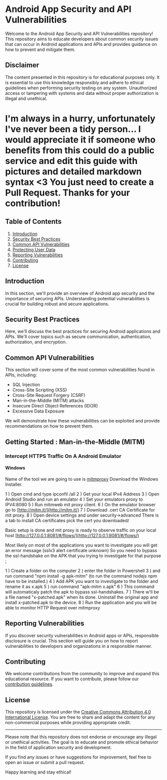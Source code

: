 # Android App Security and API Vulnerabilities

Welcome to the Android App Security and API Vulnerabilities repository! This repository aims to educate developers about common security issues that can occur in Android applications and APIs and provides guidance on how to prevent and mitigate them.

## Disclaimer

The content presented in this repository is for educational purposes only. It is essential to use this knowledge responsibly and adhere to ethical guidelines when performing security testing on any system. Unauthorized access or tampering with systems and data without proper authorization is illegal and unethical.

# I'm always in a hurry, unfortunately I've never been a tidy person... I would appreciate it if someone who benefits from this could do a public service and edit this guide with pictures and detailed markdown syntax <3 You just need to create a Pull Request. Thanks for your contribution!

## Table of Contents

1. [Introduction](#introduction)
2. [Security Best Practices](#security-best-practices)
3. [Common API Vulnerabilities](#common-api-vulnerabilities)
4. [Protecting User Data](#protecting-user-data)
5. [Reporting Vulnerabilities](#reporting-vulnerabilities)
6. [Contributing](#contributing)
7. [License](#license)

## Introduction

In this section, we'll provide an overview of Android app security and the importance of securing APIs. Understanding potential vulnerabilities is crucial for building robust and secure applications.

## Security Best Practices

Here, we'll discuss the best practices for securing Android applications and APIs. We'll cover topics such as secure communication, authentication, authorization, and encryption.

## Common API Vulnerabilities

This section will cover some of the most common vulnerabilities found in APIs, including:

- SQL Injection
- Cross-Site Scripting (XSS)
- Cross-Site Request Forgery (CSRF)
- Man-in-the-Middle (MITM) attacks
- Insecure Direct Object References (IDOR)
- Excessive Data Exposure

We will demonstrate how these vulnerabilities can be exploited and provide recommendations on how to prevent them.

## Getting Started : Man-in-the-Middle (MITM)

### Intercept HTTPS Traffic On A Android Emulator

#### Windows

Name of the tool we are going to use is [mitmproxy](https://mitmproxy.org/) Download the Windows Installer.

1 ) Open cmd and type ipconfil /all
2 ) Get your local IPv4 Address
3 ) Open Android Studio and run an emulator
4 ) Set your emulators proxy to IPV4:8080
5 ) Run mitmweb mit proxy client.
6 ) On the emulator browser go to [http://mitm.it/](http://mitm.it/) 
7 ) Download .cert CA Certificate for mit proxy.
8 ) Open device settings and under security->advanced There is a tab to install CA certificates pick the cert you downloaded/

Basic setup is done and mit proxy is ready to observe traffic on your local host [http://127.0.0.1:8081/#/flows/](http://127.0.0.1:8081/#/flows/)

Most likely on most of the applications you want to investigate you will get an error message (sslv3 alert certificate unknown)
So you need to bypass the ssl-handshake on the APK that you trying to investigate for that purpose ;

1 ) Create a folder on the computer
2 ) enter the folder in Powershell
3 ) and run command "npm install -g apk-mitm" (to run the command nodejs npm have to be installed.)
4 ) Add APK you want to investigate to the folder and rename it as x.apk
5 ) run command "apk-mitm x.apk" 
6 ) This command will automaticaly patch the apk to bypass ssl-handshakes.
7 ) There w'll be a file named "x-patched.apk" when its done. Uninstall the original app and install x-patched.apk to the device.
8 ) Run the application and you will be able to monitor HTTP Request over mitmproxy 








## Reporting Vulnerabilities

If you discover security vulnerabilities in Android apps or APIs, responsible disclosure is crucial. This section will guide you on how to report vulnerabilities to developers and organizations in a responsible manner.

## Contributing

We welcome contributions from the community to improve and expand this educational resource. If you want to contribute, please follow our [contribution guidelines](CONTRIBUTING.md).

## License

This repository is licensed under the [Creative Commons Attribution 4.0 International License](LICENSE). You are free to share and adapt the content for any non-commercial purposes while providing appropriate credit.

---

Please note that this repository does not endorse or encourage any illegal or unethical activities. The goal is to educate and promote ethical behavior in the field of application security and development.

If you find any issues or have suggestions for improvement, feel free to open an issue or submit a pull request.

Happy learning and stay ethical!
